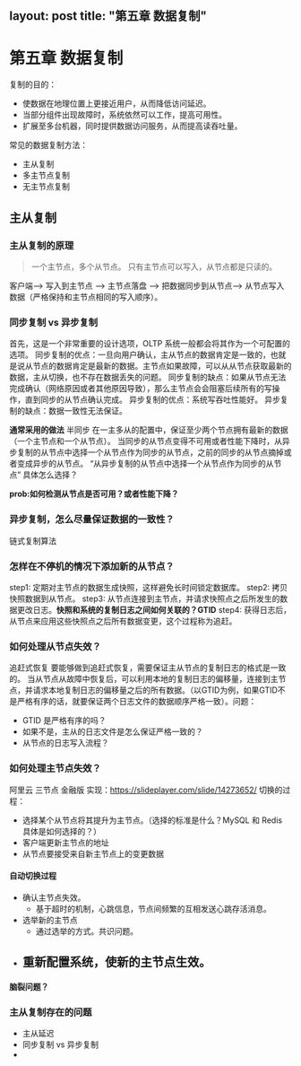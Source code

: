 layout: post
title: "第五章 数据复制"
---

# 第五章 数据复制
复制的目的：
 - 使数据在地理位置上更接近用户，从而降低访问延迟。
 - 当部分组件出现故障时，系统依然可以工作，提高可用性。
 - 扩展至多台机器，同时提供数据访问服务，从而提高读吞吐量。

常见的数据复制方法：
 - 主从复制
 - 多主节点复制
 - 无主节点复制
 
## 主从复制
### 主从复制的原理
> 一个主节点，多个从节点。
> 只有主节点可以写入，从节点都是只读的。

客户端--> 写入到主节点 --> 主节点落盘 --> 把数据同步到从节点--> 从节点写入数据（严格保持和主节点相同的写入顺序）。
### 同步复制 vs 异步复制
首先，这是一个非常重要的设计选项，OLTP 系统一般都会将其作为一个可配置的选项。
同步复制的优点：一旦向用户确认，主从节点的数据肯定是一致的，也就是说从节点的数据肯定是最新的数据。主节点如果故障，可以从从节点获取最新的数据，主从切换，也不存在数据丢失的问题。
同步复制的缺点：如果从节点无法完成确认（网络原因或者其他原因导致），那么主节点会会阻塞后续所有的写操作，直到同步的从节点确认完成。
异步复制的优点：系统写吞吐性能好。
异步复制的缺点：数据一致性无法保证。

**通常采用的做法**
半同步
在一主多从的配置中，保证至少两个节点拥有最新的数据（一个主节点和一个从节点）。
当同步的从节点变得不可用或者性能下降时，从异步复制的从节点中选择一个从节点作为同步的从节点，之前的同步的从节点摘掉或者变成异步的从节点。
“从异步复制的从节点中选择一个从节点作为同步的从节点” 具体怎么选择？

**prob:如何检测从节点是否可用？或者性能下降？**

### 异步复制，怎么尽量保证数据的一致性？
链式复制算法

### 怎样在不停机的情况下添加新的从节点？
step1: 定期对主节点的数据生成快照，这样避免长时间锁定数据库。
step2: 拷贝快照数据到从节点。
step3: 从节点连接到主节点，并请求快照点之后所发生的数据更改日志。**快照和系统的复制日志之间如何关联的？GTID**
step4: 获得日志后，从节点来应用这些快照点之后所有数据变更，这个过程称为追赶。
### 如何处理从节点失效？
追赶式恢复
要能够做到追赶式恢复，需要保证主从节点的复制日志的格式是一致的。
当从节点从故障中恢复后，可以利用本地的复制日志的偏移量，连接到主节点，并请求本地复制日志的偏移量之后的所有数据。（以GTID为例，如果GTID不是严格有序的话，就要保证两个日志文件的数据顺序严格一致）。问题：
 - GTID 是严格有序的吗？
 - 如果不是，主从的日志文件是怎么保证严格一致的？
 - 从节点的日志写入流程？

### 如何处理主节点失效？ 
阿里云 三节点 金融版 实现：https://slideplayer.com/slide/14273652/
切换的过程：
 - 选择某个从节点将其提升为主节点。（选择的标准是什么？MySQL 和 Redis 具体是如何选择的？）
 - 客户端更新主节点的地址
 - 从节点要接受来自新主节点上的变更数据
#### 自动切换过程
 - 确认主节点失效。
     - 基于超时的机制，心跳信息，节点间频繁的互相发送心跳存活消息。
 - 选举新的主节点
     - 通过选举的方式。共识问题。
 - 重新配置系统，使新的主节点生效。
     - 
####  脑裂问题？

### 主从复制存在的问题
 - 主从延迟
 - 同步复制 vs 异步复制
 - 